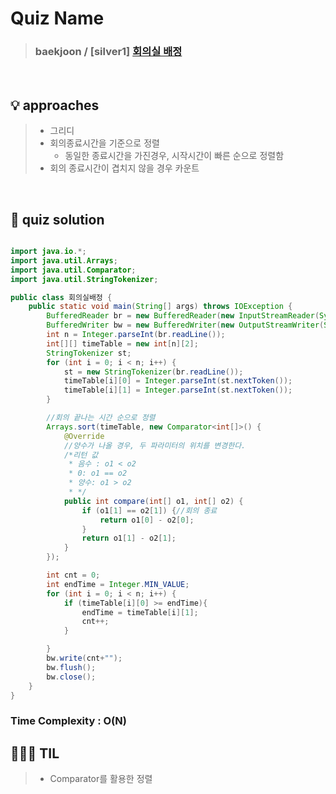 # Quiz Name
> ### baekjoon / [silver1] <a href = "https://www.acmicpc.net/problem/1931"> 회의실 배정 </a>

<br>

## 💡 approaches
>  -  그리디
>    - 회의종료시간을 기준으로 정렬
>      - 동일한 종료시간을 가진경우, 시작시간이 빠른 순으로 정렬함
>    - 회의 종료시간이 겹치지 않을 경우 카운트

<br>

## 🔑 quiz solution

```java

import java.io.*;
import java.util.Arrays;
import java.util.Comparator;
import java.util.StringTokenizer;

public class 회의실배정 {
    public static void main(String[] args) throws IOException {
        BufferedReader br = new BufferedReader(new InputStreamReader(System.in));
        BufferedWriter bw = new BufferedWriter(new OutputStreamWriter(System.out));
        int n = Integer.parseInt(br.readLine());
        int[][] timeTable = new int[n][2];
        StringTokenizer st;
        for (int i = 0; i < n; i++) {
            st = new StringTokenizer(br.readLine());
            timeTable[i][0] = Integer.parseInt(st.nextToken());
            timeTable[i][1] = Integer.parseInt(st.nextToken());
        }

        //회의 끝나는 시간 순으로 정렬
        Arrays.sort(timeTable, new Comparator<int[]>() {
            @Override
            //양수가 나올 경우, 두 파라미터의 위치를 변경한다.
            /*리턴 값
             * 음수 : o1 < o2
             * 0: o1 == o2
             * 양수: o1 > o2
             * */
            public int compare(int[] o1, int[] o2) {
                if (o1[1] == o2[1]) {//회의 종료
                    return o1[0] - o2[0];
                }
                return o1[1] - o2[1];
            }
        });

        int cnt = 0;
        int endTime = Integer.MIN_VALUE;
        for (int i = 0; i < n; i++) {
            if (timeTable[i][0] >= endTime){
                endTime = timeTable[i][1];
                cnt++;
            }

        }
        bw.write(cnt+"");
        bw.flush();
        bw.close();
    }
}

```
### Time Complexity : O(N)
## 👩🏻‍🏫 TIL
>  - Comparator를 활용한 정렬

